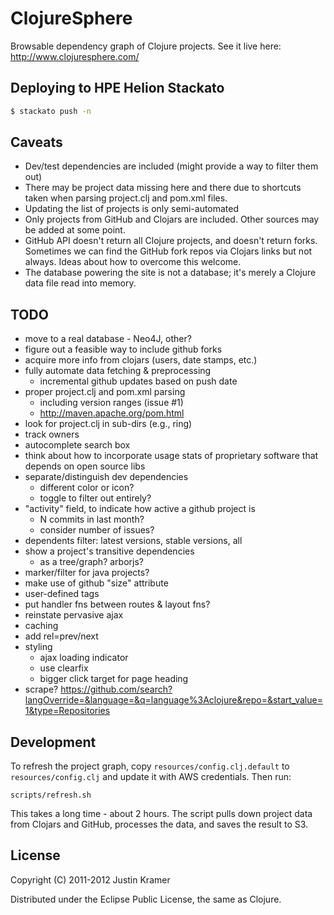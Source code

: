 # ClojureSphere

Browsable dependency graph of Clojure projects. See it live here: http://www.clojuresphere.com/

## Deploying to HPE Helion Stackato

```bash
$ stackato push -n
```

## Caveats

* Dev/test dependencies are included (might provide a way to filter them out)
* There may be project data missing here and there due to shortcuts taken when parsing project.clj and pom.xml files.
* Updating the list of projects is only semi-automated
* Only projects from GitHub and Clojars are included. Other sources may be added at some point.
* GitHub API doesn't return all Clojure projects, and doesn't return forks. Sometimes we can find the GitHub fork repos via Clojars links but not always. Ideas about how to overcome this welcome.
* The database powering the site is not a database; it's merely a Clojure data file read into memory.

## TODO

- move to a real database - Neo4J, other?
- figure out a feasible way to include github forks
- acquire more info from clojars (users, date stamps, etc.)
- fully automate data fetching & preprocessing
  - incremental github updates based on push date
- proper project.clj and pom.xml parsing
  - including version ranges (issue #1)
  - http://maven.apache.org/pom.html
- look for project.clj in sub-dirs (e.g., ring)
- track owners
- autocomplete search box
- think about how to incorporate usage stats of proprietary software that depends on open source libs
- separate/distinguish dev dependencies
  - different color or icon?
  - toggle to filter out entirely?
- "activity" field, to indicate how active a github project is
  - N commits in last month?
  - consider number of issues?
- dependents filter: latest versions, stable versions, all
- show a project's transitive dependencies
  - as a tree/graph? arborjs?
- marker/filter for java projects?
- make use of github "size" attribute
- user-defined tags
- put handler fns between routes & layout fns?
- reinstate pervasive ajax
- caching
- add rel=prev/next
- styling
  - ajax loading indicator
  - use clearfix
  - bigger click target for page heading
- scrape? https://github.com/search?langOverride=&language=&q=language%3Aclojure&repo=&start_value=1&type=Repositories


## Development

To refresh the project graph, copy `resources/config.clj.default` to `resources/config.clj` and update it with AWS credentials. Then run:

```
scripts/refresh.sh
```

This takes a long time - about 2 hours. The script pulls down project data from Clojars and GitHub, processes the data, and saves the result to S3.

## License

Copyright (C) 2011-2012 Justin Kramer

Distributed under the Eclipse Public License, the same as Clojure.
